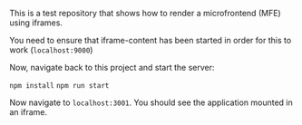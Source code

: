 This is a test repository that shows how to render a microfrontend (MFE) using iframes. 

You need to ensure that iframe-content has been started in order for this to work (`localhost:9000`)

Now, navigate back to this project and start the server:

`npm install`
`npm run start`

Now navigate to `localhost:3001`. You should see the application mounted in an iframe. 